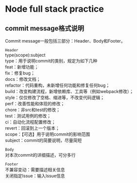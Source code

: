 # Node full stack practice

## commit message格式说明
Commit message一般包括三部分：Header、Body和Footer。

`Header`                                
    type(scope):subject         
    type：用于说明commit的类别，规定为如下几种          
    feat：新增功能；            
    fix：修复bug；               
    docs：修改文档；            
    refactor：代码重构，未新增任何功能和修复任何bug；           
    build：改变构建流程，新增依赖库、工具等（例如webpack修改）；   
    style：仅仅修改了空格、缩进等，不改变代码逻辑；     
    perf：改善性能和体现的修改；        
    chore：非src和test的修改；      
    test：测试用例的修改；      
    ci：自动化流程配置修改；        
    revert：回滚到上一个版本；      
    scope：【可选】用于说明commit的影响范围     
    subject：commit的简要说明，尽量简短     

`Body`      
    对本次commit的详细描述，可分多行

`Footer`        
    不兼容变动：需要描述相关信息        
    关闭指定Issue：输入Issue信息
